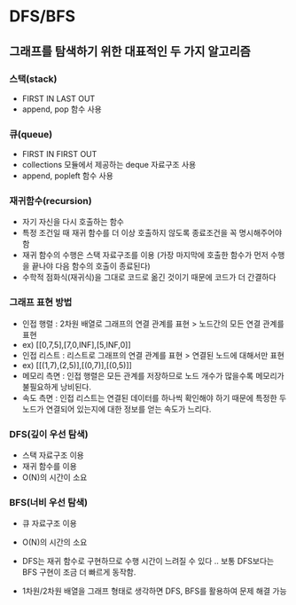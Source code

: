 # DFS/BFS
## 그래프를 탐색하기 위한 대표적인 두 가지 알고리즘

### 스택(stack)
* FIRST IN LAST OUT
* append, pop 함수 사용

### 큐(queue)
* FIRST IN FIRST OUT
* collections 모듈에서 제공하는 deque 자료구조 사용
* append, popleft 함수 사용

### 재귀함수(recursion)
* 자기 자신을 다시 호출하는 함수
* 특정 조건일 때 재귀 함수를 더 이상 호출하지 않도록 종료조건을 꼭 명시해주어야함
* 재귀 함수의 수행은 스택 자료구조를 이용 (가장 마지막에 호출한 함수가 먼저 수행을 끝나야 다음 함수의 호출이 종료된다)
* 수학적 점화식(재귀식)을 그대로 코드로 옮긴 것이기 때문에 코드가 더 간결하다

### 그래프 표현 방법
* 인접 행렬 : 2차원 배열로 그래프의 연결 관계를 표현 > 노드간의 모든 연결 관계를 표현
* ex) [[0,7,5],[7,0,INF],[5,INF,0]]
* 인접 리스트 : 리스트로 그래프의 연결 관계를 표현 > 연결된 노드에 대해서만 표현
* ex) [[(1,7),(2,5)],[(0,7)],[(0,5)]]
* 메모리 측면 : 인접 행렬은 모든 관계를 저장하므로 노드 개수가 많을수록 메모리가 불필요하게 낭비된다.
* 속도 측면 : 인접 리스트는 연결된 데이터를 하나씩 확인해야 하기 때문에 특정한 두 노드가 연결되어 있는지에 대한 정보를 얻는 속도가 느리다.

### DFS(깊이 우선 탐색)
* 스택 자료구조 이용
* 재귀 함수를 이용
* O(N)의 시간이 소요

### BFS(너비 우선 탐색)
* 큐 자료구조 이용
* O(N)의 시간의 소요
* DFS는 재귀 함수로 구현하므로 수행 시간이 느려질 수 있다 .. 보통 DFS보다는 BFS 구현이 조금 더 빠르게 동작함.

* 1차원/2차원 배열을 그래프 형태로 생각하면 DFS, BFS를 활용하여 문제 해결 가능
